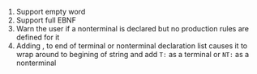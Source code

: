 1. Support empty word
2. Support full EBNF
3. Warn the user if a nonterminal is declared but no production rules are defined for it
4. Adding , to end of terminal or nonterminal declaration list causes it to wrap around to begining of string and add `T:` as a terminal or `NT:` as a nonterminal
